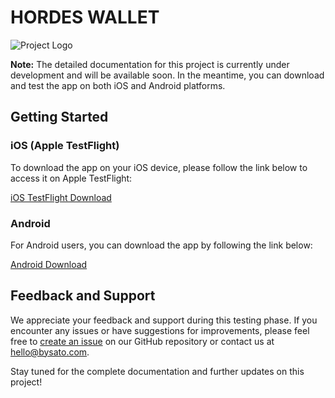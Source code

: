 # HORDES WALLET

![Project Logo](https://link-to-your-logo-image.com/logo.png)

**Note:** The detailed documentation for this project is currently under development and will be available soon. In the meantime, you can download and test the app on both iOS and Android platforms.

## Getting Started

### iOS (Apple TestFlight)

To download the app on your iOS device, please follow the link below to access it on Apple TestFlight:

[iOS TestFlight Download](<link iOS>)

### Android

For Android users, you can download the app by following the link below:

[Android Download](<link Android>)

## Feedback and Support

We appreciate your feedback and support during this testing phase. If you encounter any issues or have suggestions for improvements, please feel free to [create an issue](https://github.com/your-username/ProjectName/issues) on our GitHub repository or contact us at hello@bysato.com.

Stay tuned for the complete documentation and further updates on this project!

